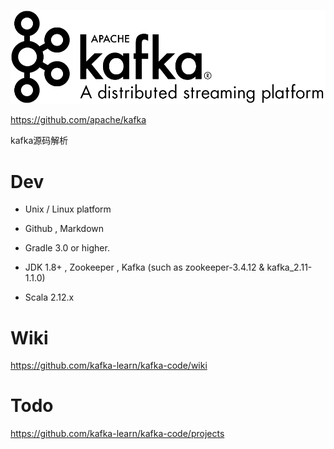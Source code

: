 ![](./imgs/logo.png)

https://github.com/apache/kafka

kafka源码解析 

# Dev

* Unix / Linux platform

* Github , Markdown

* Gradle 3.0 or higher.

* JDK 1.8+ , Zookeeper , Kafka (such as zookeeper-3.4.12 & kafka_2.11-1.1.0)

* Scala 2.12.x 

# Wiki

https://github.com/kafka-learn/kafka-code/wiki

# Todo

https://github.com/kafka-learn/kafka-code/projects